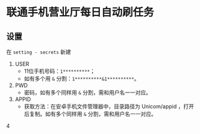 # 联通手机营业厅每日自动刷任务

## 设置

在 `setting - secrets` 新建

1. USER
   - 11位手机号码：`1**********`；
   - 如有多个用 `&` 分割：`1**********&1**********`。
2. PWD
   - 密码，如有多个同样用 `&` 分割，需和用户名一一对应。
3. APPID
   - 获取方法：在安卓手机文件管理器中，目录路径为 Unicom/appid ，打开后复制。如有多个同样用 `&` 分割，需和用户名一一对应。

4
